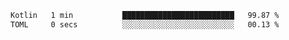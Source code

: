<!--START_SECTION:waka-->

```txt
Kotlin   1 min           █████████████████████████   99.87 %
TOML     0 secs          ░░░░░░░░░░░░░░░░░░░░░░░░░   00.13 %
```

<!--END_SECTION:waka-->
